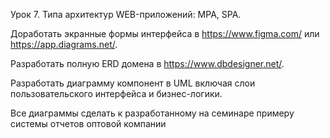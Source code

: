 Урок 7. Типа архитектур WEB-приложений: MPA, SPA.


Доработать экранные формы интерфейса в https://www.figma.com/ или https://app.diagrams.net/.

Разработать полную ERD домена в https://www.dbdesigner.net/.

Разработать диаграмму компонент в UML включая слои пользовательского интерфейса и бизнес-логики.

Все диаграммы сделать к разработанному на семинаре примеру системы отчетов оптовой компании
